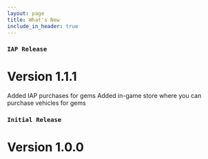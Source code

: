 ```yaml
---
layout: page
title: What's New
include_in_header: true
---
```


### `IAP Release`
# **Version 1.1.1**
Added IAP purchases for gems
Added in-game store where you can purchase vehicles for gems

### `Initial Release`
# **Version 1.0.0**


<br>